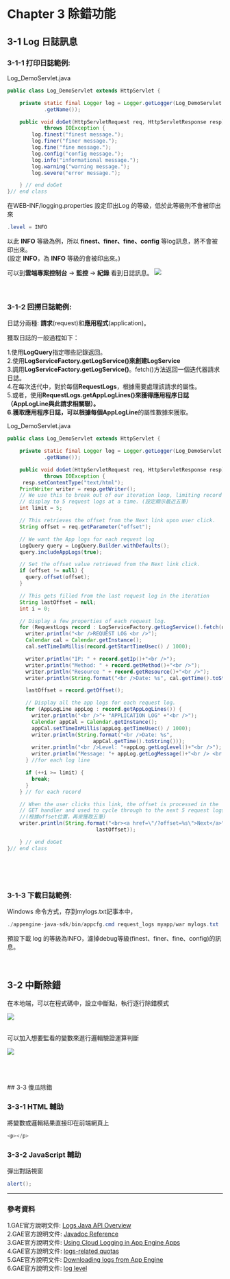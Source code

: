 # Chapter 3 除錯功能

## 3-1 Log 日誌訊息
### 3-1-1 打印日誌範例:
Log_DemoServlet.java
```java
public class Log_DemoServlet extends HttpServlet {

	private static final Logger log = Logger.getLogger(Log_DemoServlet.class
			.getName());

	public void doGet(HttpServletRequest req, HttpServletResponse resp)
			throws IOException {
		log.finest("finest message.");
		log.finer("finer message.");
		log.fine("fine message.");
		log.config("config message.");
		log.info("informational message.");
		log.warning("warning message.");
		log.severe("error message.");

	} // end doGet
}// end class
```
在WEB-INF/logging.properties 設定印出Log 的等級，低於此等級則不會被印出來
```java
.level = INFO
```
以此 **INFO** 等級為例，所以 **finest、finer、fine、config** 等log訊息，將不會被印出來。
<br>
(設定 **INFO**，為 **INFO** 等級的會被印出來。)

可以到**雲端專案控制台** -> **監控** -> **紀錄** 看到日誌訊息。
![](https://raw.githubusercontent.com/tw-hkt/GAE_For_Java/master/img/ch3-01.png)
<br>
<br>
<br>
### 3-1-2 回撈日誌範例:
日誌分兩種: **請求**(request)和**應用程式**(application)。

獲取日誌的一般過程如下：

1.使用**LogQuery**指定哪些記錄返回。
<br>
2.使用**LogServiceFactory.getLogService()**來創建**LogService**
<br>
3.調用**LogServiceFactory.getLogService()**。fetch()方法返回一個迭代器請求日誌。
<br>
4.在每次迭代中，對於每個**RequestLogs**，根據需要處理該請求的屬性。
<br>
5.或者，使用**RequestLogs.getAppLogLines()**來獲得應用程序日誌（**AppLogLine**與此請求相關聯）。
<br>
6.獲取應用程序日誌，可以根據每個**AppLogLine**的屬性數據來獲取。

Log_DemoServlet.java
```java
public class Log_DemoServlet extends HttpServlet {

	private static final Logger log = Logger.getLogger(Log_DemoServlet.class
			.getName());

	public void doGet(HttpServletRequest req, HttpServletResponse resp)
			throws IOException {
	 resp.setContentType("text/html");
    PrintWriter writer = resp.getWriter();
    // We use this to break out of our iteration loop, limiting record
    // display to 5 request logs at a time. (設定顯示最近五筆)
    int limit = 5;

    // This retrieves the offset from the Next link upon user click.
    String offset = req.getParameter("offset");

    // We want the App logs for each request log
    LogQuery query = LogQuery.Builder.withDefaults();
    query.includeAppLogs(true);

    // Set the offset value retrieved from the Next link click.
    if (offset != null) {
      query.offset(offset);
    }

    // This gets filled from the last request log in the iteration
    String lastOffset = null;
    int i = 0;

    // Display a few properties of each request log.
    for (RequestLogs record : LogServiceFactory.getLogService().fetch(query)) {
      writer.println("<br />REQUEST LOG <br />");
      Calendar cal = Calendar.getInstance();
      cal.setTimeInMillis(record.getStartTimeUsec() / 1000);

      writer.println("IP: " + record.getIp()+"<br />");
      writer.println("Method: " + record.getMethod()+"<br />");
      writer.println("Resource " + record.getResource()+"<br />");
      writer.println(String.format("<br />Date: %s", cal.getTime().toString()));

      lastOffset = record.getOffset();

      // Display all the app logs for each request log.
      for (AppLogLine appLog : record.getAppLogLines()) {
        writer.println("<br />"+ "APPLICATION LOG" +"<br />");
        Calendar appCal = Calendar.getInstance();
        appCal.setTimeInMillis(appLog.getTimeUsec() / 1000);
        writer.println(String.format("<br />Date: %s",
                            appCal.getTime().toString()));
        writer.println("<br />Level: "+appLog.getLogLevel()+"<br />");
        writer.println("Message: "+ appLog.getLogMessage()+"<br /> <br />");
      } //for each log line

      if (++i >= limit) {
        break;
      }
    } // for each record

    // When the user clicks this link, the offset is processed in the
    // GET handler and used to cycle through to the next 5 request logs.
    //(根據offset位置，再來獲取五筆)
    writer.println(String.format("<br><a href=\"/?offset=%s\">Next</a>",
                             lastOffset));

	} // end doGet
}// end class
```
<br>
<br>
<br>

### 3-1-3 下載日誌範例:
Windows 命令方式，存到mylogs.txt記事本中，
```java
./appengine-java-sdk/bin/appcfg.cmd request_logs myapp/war mylogs.txt
```
預設下載 log 的等級為INFO，濾掉debug等級(finest、finer、fine、config)的訊息。
<br>
<br>
<br>
## 3-2 中斷除錯
在本地端，可以在程式碼中，設立中斷點，執行逐行除錯模式

![](https://raw.githubusercontent.com/tw-hkt/GAE_For_Java/b194025967374c3ab609e2c879e78a42c93c48ed/img/ch3-02.png)

<br>
可以加入想要監看的變數來進行邏輯驗證運算判斷

![](https://raw.githubusercontent.com/tw-hkt/GAE_For_Java/master/img/ch3-03.png)

<br>
<br>
<br>
## 3-3 傻瓜除錯

### 3-3-1 HTML 輔助
將變數或邏輯結果直接印在前端網頁上
```java
<p></p>
```

### 3-3-2 JavaScript 輔助
彈出對話視窗
```java
alert();
```

* * *
### 參考資料
1.GAE官方說明文件: [Logs Java API Overview](https://cloud.google.com/appengine/docs/java/logs/)
<br>
2.GAE官方說明文件: [Javadoc Reference](https://cloud.google.com/appengine/docs/java/javadoc/com/google/appengine/api/log/package-summary)
<br>
3.GAE官方說明文件: [Using Cloud Logging in App Engine Apps](https://cloud.google.com/appengine/articles/logging)
<br>
4.GAE官方說明文件: [logs-related quotas](https://cloud.google.com/appengine/docs/quotas#Logs)
<br>
5.GAE官方說明文件: [Downloading logs from App Engine](https://cloud.google.com/appengine/docs/java/tools/uploadinganapp#Downloading_Logs)
<br>
6.GAE官方說明文件: [log level](https://cloud.google.com/appengine/docs/java/tools/uploadinganapp#command_line_arguments_appcfg_severity)
